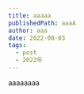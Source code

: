 ```yaml
---
title: aaaaa
publishedPath: aaaA
author: aaa
date: 2022-08-03
tags:
  - post
  - 2022年
---
```

aaaaaaaa